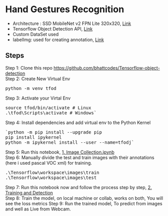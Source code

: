 # Hand Gestures Recognition

- Architecture : SSD MobileNet v2 FPN Lite 320x320,  <a href=https://github.com/tensorflow/models/blob/master/research/object_detection/g3doc/tf2_detection_zoo.md>Link</a>
- Tensorflow Object Detection API,  <a href=https://github.com/tensorflow/models/tree/master/research/object_detection>Link</a>
- Custom DataSet used
- labelImg: used for creating annotation,  <a href=https://github.com/tzutalin/labelImg>Link</a>

## Steps

Step 1: Clone this repo https://github.com/bhattcodes/Tensorflow-object-detection </br>
Step 2: Create New Virtual Env</br>
<pre>python -m venv tfod</pre>
Step 3: Activate your Virtal Env</br>
<pre>source tfod/bin/activate # Linux
.\tfod\Scripts\activate # Windows` </pre>
Step 4: Install dependencies and add virtual env to the Python Kernel</br>
<pre>`python -m pip install --upgrade pip
pip install ipykernel
python -m ipykernel install --user --name=tfodj`</pre>
Step 5: Run this notebook,  <a href= https://github.com/bhattcodes/Tensorflow-object-detection/blob/master/1.%20Image%20Collection.ipynb>1. Image Collection.ipynb</a> </br>
Step 6: Manually divide the test and train images with their annotations (here i used pascal VOC xml) for training.</br>
<pre>.\Tensorflow\workspace\images\train
.\Tensorflow\workspace\images\test</br></pre>
Step 7: Run this notebook now and follow the process step by step,  <a href= https://github.com/bhattcodes/Tensorflow-object-detection/blob/master/2.%20Training%20and%20Detection.ipynb>2. Training and Detection</a></br>
Step 8: Train the model, on local machine or collab, works on both, You will see the loss metrics
Step 9: Run the trained model, To predict from images and well as Live from Webcam.
